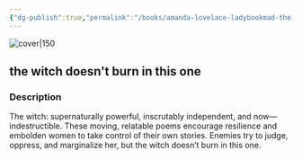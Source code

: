```yaml
---
{"dg-publish":true,"permalink":"/books/amanda-lovelace-ladybookmad-the-witch-doesn-t-burn-in-this-one/","title":"the witch doesn't burn in this one","tags":["non-fiction","feminism","poetry"]}
---
```




![cover|150](http://books.google.com/books/content?id=TQNKDwAAQBAJ&printsec=frontcover&img=1&zoom=1&edge=curl&source=gbs_api)

## the witch doesn't burn in this one

### Description

The witch: supernaturally powerful, inscrutably independent, and now—indestructible. These moving, relatable poems encourage resilience and embolden women to take control of their own stories. Enemies try to judge, oppress, and marginalize her, but the witch doesn’t burn in this one.
```